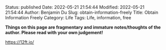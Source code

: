 Status: published
Date: 2022-05-21 21:54:44
Modified: 2022-05-21 21:54:44
Author: Benjamin Du
Slug: obtain-information-freely
Title: Obtain Information Freely
Category: Life
Tags: Life, information, free

**Things on this page are fragmentary and immature notes/thoughts of the author. Please read with your own judgement!**

https://12ft.io/
